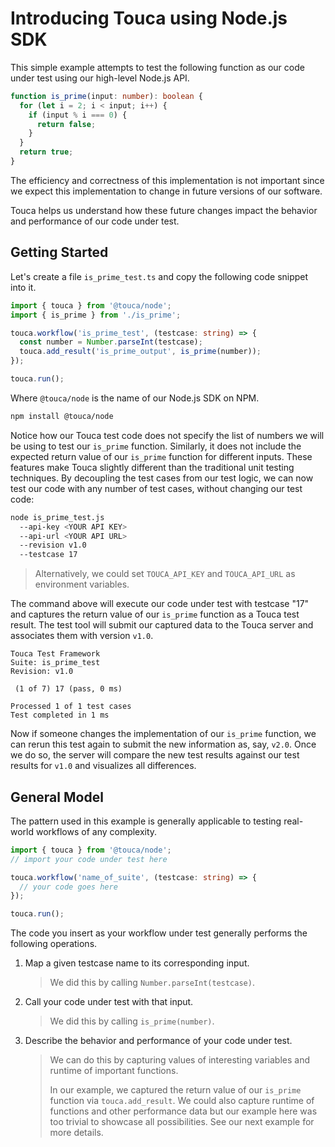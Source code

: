 # Introducing Touca using Node.js SDK

This simple example attempts to test the following function as our
code under test using our high-level Node.js API.

```ts
function is_prime(input: number): boolean {
  for (let i = 2; i < input; i++) {
    if (input % i === 0) {
      return false;
    }
  }
  return true;
}
```

The efficiency and correctness of this implementation is not important
since we expect this implementation to change in future versions of
our software.

Touca helps us understand how these future changes impact the behavior
and performance of our code under test.

## Getting Started

Let's create a file `is_prime_test.ts` and copy the following code
snippet into it.

```ts
import { touca } from '@touca/node';
import { is_prime } from './is_prime';

touca.workflow('is_prime_test', (testcase: string) => {
  const number = Number.parseInt(testcase);
  touca.add_result('is_prime_output', is_prime(number));
});

touca.run();
```

Where `@touca/node` is the name of our Node.js SDK on NPM.

```bash
npm install @touca/node
```

Notice how our Touca test code does not specify the list of numbers we
will be using to test our `is_prime` function. Similarly, it does not
include the expected return value of our `is_prime` function for different
inputs. These features make Touca slightly different than the traditional
unit testing techniques. By decoupling the test cases from our test logic,
we can now test our code with any number of test cases, without changing
our test code:

```bash
node is_prime_test.js
  --api-key <YOUR API KEY>
  --api-url <YOUR API URL>
  --revision v1.0
  --testcase 17
```

> Alternatively, we could set `TOUCA_API_KEY` and `TOUCA_API_URL`
> as environment variables.

The command above will execute our code under test with testcase "17" and
captures the return value of our `is_prime` function as a Touca test result.
The test tool will submit our captured data to the Touca server and associates
them with version `v1.0`.

```text
Touca Test Framework
Suite: is_prime_test
Revision: v1.0

 (1 of 7) 17 (pass, 0 ms)

Processed 1 of 1 test cases
Test completed in 1 ms
```

Now if someone changes the implementation of our `is_prime` function, we
can rerun this test again to submit the new information as, say, `v2.0`.
Once we do so, the server will compare the new test results against our
test results for `v1.0` and visualizes all differences.

## General Model

The pattern used in this example is generally applicable to testing
real-world workflows of any complexity.

```ts
import { touca } from '@touca/node';
// import your code under test here

touca.workflow('name_of_suite', (testcase: string) => {
  // your code goes here
});

touca.run();
```

The code you insert as your workflow under test generally performs
the following operations.

1.  Map a given testcase name to its corresponding input.

    > We did this by calling `Number.parseInt(testcase)`.

2.  Call your code under test with that input.

    > We did this by calling `is_prime(number)`.

3.  Describe the behavior and performance of your code under test.

    > We can do this by capturing values of interesting variables
    > and runtime of important functions.
    >
    > In our example, we captured the return value of our `is_prime`
    > function via `touca.add_result`. We could also capture runtime
    > of functions and other performance data but our example here
    > was too trivial to showcase all possibilities. See our next
    > example for more details.
